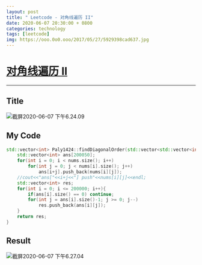 ```yaml
---
layout: post
title: " Leetcode - 对角线遍历 II"
date: 2020-06-07 20:30:00 + 0800
categories: technology
tags: [leetcode]
img: https://ooo.0o0.ooo/2017/05/27/5929398cad637.jpg
---
```

# [对角线遍历 II](https://leetcode-cn.com/problems/diagonal-traverse-ii/)

---

## Title

![截屏2020-06-07 下午6.24.09](https://tva1.sinaimg.cn/large/007S8ZIlly1gfjweajgajj30yk0mwjug.jpg)

## My Code

```c++
std::vector<int> Paly1424::findDiagonalOrder(std::vector<std::vector<int>> &nums) {
    std::vector<int> ans[200050];
    for(int i = 0; i < nums.size(); i++)
        for(int j = 0; j < nums[i].size(); j++)
            ans[i+j].push_back(nums[i][j]);
    //cout<<"ans["<<i+j<<"] push"<<nums[i][j]<<endl;
    std::vector<int> res;
    for(int i = 0; i <= 200000; i++){
        if(ans[i].size() == 0) continue;
        for(int j = ans[i].size()-1; j >= 0; j--)
            res.push_back(ans[i][j]);
    }
    return res;
}
```

## Result

![截屏2020-06-07 下午6.27.04](https://tva1.sinaimg.cn/large/007S8ZIlly1gfjwhbgfj7j30ve09ojsj.jpg)

